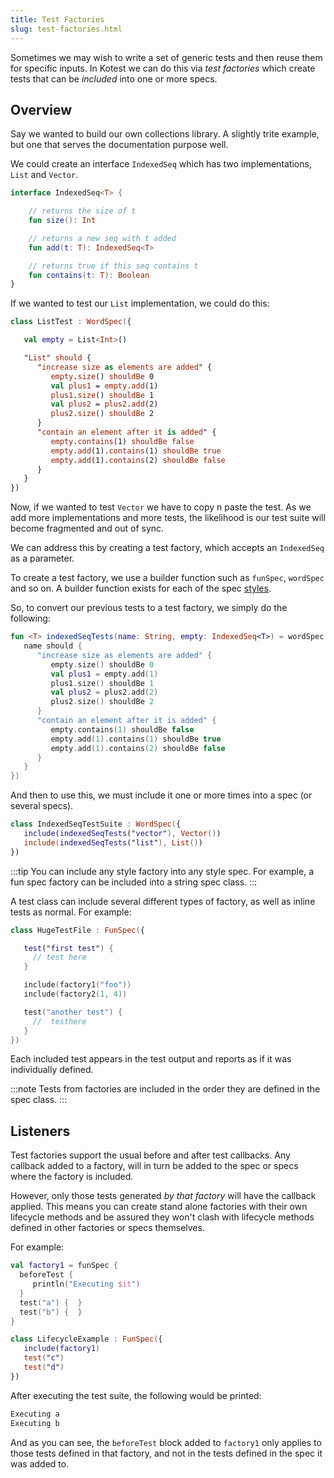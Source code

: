 ```yaml
---
title: Test Factories
slug: test-factories.html
---
```




Sometimes we may wish to write a set of generic tests and then reuse them for specific inputs. In Kotest we can do this via _test factories_ which create tests that can be _included_ into one or more specs.

## Overview

Say we wanted to build our own collections library. A slightly trite example, but one that serves the documentation purpose well.

We could create an interface `IndexedSeq` which has two implementations, `List` and `Vector`.

```kotlin
interface IndexedSeq<T> {

    // returns the size of t
    fun size(): Int

    // returns a new seq with t added
    fun add(t: T): IndexedSeq<T>

    // returns true if this seq contains t
    fun contains(t: T): Boolean
}
```

If we wanted to test our `List` implementation, we could do this:

```kotlin
class ListTest : WordSpec({

   val empty = List<Int>()

   "List" should {
      "increase size as elements are added" {
         empty.size() shouldBe 0
         val plus1 = empty.add(1)
         plus1.size() shouldBe 1
         val plus2 = plus2.add(2)
         plus2.size() shouldBe 2
      }
      "contain an element after it is added" {
         empty.contains(1) shouldBe false
         empty.add(1).contains(1) shouldBe true
         empty.add(1).contains(2) shouldBe false
      }
   }
})
```

Now, if we wanted to test `Vector` we have to copy n paste the test. As we add more implementations and more tests, the likelihood is our test suite will become fragmented and out of sync.

We can address this by creating a test factory, which accepts an `IndexedSeq` as a parameter.

To create a test factory, we use a builder function such as `funSpec`, `wordSpec` and so on. A builder function exists for each of the spec [styles](styles.md).

So, to convert our previous tests to a test factory, we simply do the following:

```kotlin
fun <T> indexedSeqTests(name: String, empty: IndexedSeq<T>) = wordSpec {
   name should {
      "increase size as elements are added" {
         empty.size() shouldBe 0
         val plus1 = empty.add(1)
         plus1.size() shouldBe 1
         val plus2 = plus2.add(2)
         plus2.size() shouldBe 2
      }
      "contain an element after it is added" {
         empty.contains(1) shouldBe false
         empty.add(1).contains(1) shouldBe true
         empty.add(1).contains(2) shouldBe false
      }
   }
})
```

And then to use this, we must include it one or more times into a spec (or several specs).


```kotlin
class IndexedSeqTestSuite : WordSpec({
   include(indexedSeqTests("vector"), Vector())
   include(indexedSeqTests("list"), List())
})
```


:::tip
You can include any style factory into any style spec. For example, a fun spec factory can be included into a string spec class.
:::



A test class can include several different types of factory, as well as inline tests as normal. For example:

```kotlin
class HugeTestFile : FunSpec({

   test("first test") {
     // test here
   }

   include(factory1("foo"))
   include(factory2(1, 4))

   test("another test") {
     //  testhere
   }
})
```

Each included test appears in the test output and reports as if it was individually defined.


:::note
Tests from factories are included in the order they are defined in the spec class.
:::


## Listeners

Test factories support the usual before and after test callbacks. Any callback added to a factory, will in turn be added to the spec or specs where the factory is included.

However, only those tests generated _by that factory_ will have the callback applied. This means you can create stand alone factories with their own lifecycle methods and be assured they won't clash with lifecycle methods defined in other factories or specs themselves.

For example:


```kotlin
val factory1 = funSpec {
  beforeTest {
     println("Executing $it")
  }
  test("a") {  }
  test("b") {  }
}
```

```kotlin
class LifecycleExample : FunSpec({
   include(factory1)
   test("c")
   test("d")
})
```

After executing the test suite, the following would be printed:

```bash
Executing a
Executing b
```

And as you can see, the `beforeTest` block added to `factory1` only applies to those tests defined in that factory, and not in the tests defined in the spec it was added to.
